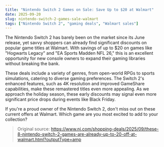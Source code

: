 ```yaml
---
title: "Nintendo Switch 2 Games on Sale: Save Up to $20 at Walmart"
date: 2025-09-20
slug: nintendo-switch-2-games-sale-walmart
tags: ["Nintendo Switch 2", "gaming deals", "Walmart sales"]
---
```


The Nintendo Switch 2 has barely been on the market since its June release, yet savvy shoppers can already find significant discounts on popular game titles at Walmart. With savings of up to $20 on games like "Hogwarts Legacy" and "EA Sports Madden NFL 26," this is an excellent opportunity for new console owners to expand their gaming libraries without breaking the bank.

These deals include a variety of genres, from open-world RPGs to sports simulations, catering to diverse gaming preferences. The Switch 2's enhanced features, such as 4K resolution and improved GameShare capabilities, make these remastered titles even more appealing. As we approach the holiday season, these early discounts may signal even more significant price drops during events like Black Friday. 

If you're a proud owner of the Nintendo Switch 2, don't miss out on these current offers at Walmart. Which game are you most excited to add to your collection?
> Original source: https://www.nj.com/shopping-deals/2025/09/these-8-nintendo-switch-2-games-are-already-up-to-20-off-at-walmart.html?outputType=amp